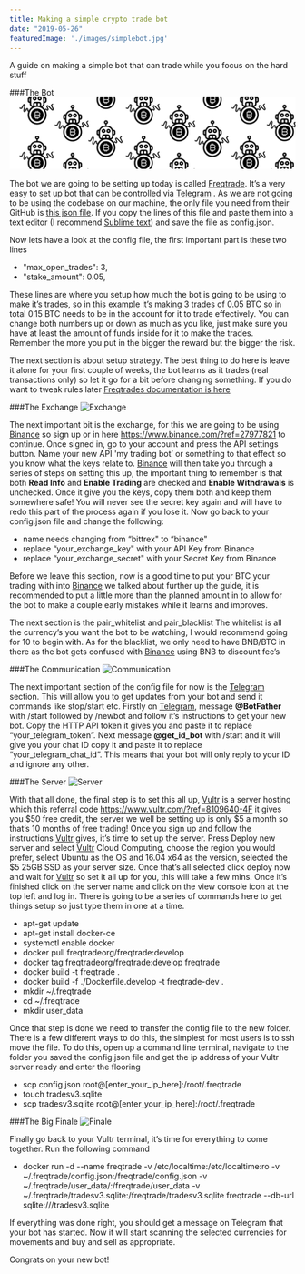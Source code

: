 ```yaml
---
title: Making a simple crypto trade bot
date: "2019-05-26"
featuredImage: './images/simplebot.jpg'
---
```

A guide on making a simple bot that can trade while you focus on the hard stuff
<!-- end -->

###The Bot
![Bot](./images/bot.png)

The bot we are going to be setting up today is called <a href="https://github.com/freqtrade/freqtrade" target="_blank">Freqtrade</a>.  It’s a very easy to set up bot that can be controlled via <a href="https://telegram.org/" target="_blank">Telegram</a>
. As we are not going to be using the codebase on our machine, the only file you need from their GitHub is <a href="https://github.com/freqtrade/freqtrade/blob/develop/config.json.example" target="_blank">this json file</a>.  If you copy the lines of this file and paste them into a text editor (I recommend <a href="https://www.sublimetext.com/" target="_blank">Sublime text</a>)  and save the file as config.json.

Now lets have a look at the config file, the first important part is these two lines
* "max\_open\_trades": 3, 
* "stake\_amount": 0.05,

These lines are where you setup how much the bot is going to be using to make it’s trades, so in this example it’s making 3 trades of 0.05 BTC so in total 0.15 BTC needs to be in the account for it to trade effectively. You can change both numbers up or down as much as you like, just make sure you have at least the amount of funds inside for it to make the trades. Remember the more you put in the bigger the reward but the bigger the risk.

The next section is about setup strategy. The  best thing to do here is leave it alone for your first couple of weeks, the bot learns as it trades (real transactions only) so let it go for a bit before changing something. If you do want to tweak rules later <a href="https://freqtrade.io/en/latest/" target="_blank">Freqtrades documentation is here</a>

###The Exchange
![Exchange](./images/exchange.png)

The next important bit is the exchange, for this we are going to be using <a href="https://www.binance.com/?ref=27977821" target="_blank">Binance</a> so sign up or in here <a href="https://www.binance.com/?ref=27977821" target="_blank">https://www.binance.com/?ref=27977821</a> to continue. Once signed in, go to your account and press the API settings button. Name your new API 'my trading bot’ or something to that effect so you know what the keys relate to. <a href="https://www.binance.com/?ref=27977821" target="_blank">Binance</a> will then take you through a series of steps on setting this up, the important thing to remember is that both **Read Info** and **Enable Trading** are checked and **Enable Withdrawals** is unchecked. Once it give you the keys, copy them both and keep them somewhere safe! You will never see the secret key again and will have to redo this part of the process again if you lose it. Now go back to your config.json file and change the following:

* name needs changing from “bittrex" to “binance"
* replace “your\_exchange\_key" with your API Key from Binance
* replace “your\_exchange\_secret" with your Secret Key from Binance

Before we leave this section, now is a good time to put your BTC your trading with into <a href="https://www.binance.com/?ref=27977821" target="_blank">Binance</a> we talked about further up the guide, it is recommended to put a little more than the planned amount in to allow for the bot to make a couple early mistakes while it learns and improves. 

The next section is the pair\_whitelist and pair\_blacklist
The whitelist is all the currency’s you want the bot to be watching, I would recommend going for 10 to begin with. As for the blacklist, we only need to have BNB/BTC in there as the bot gets confused with <a href="https://www.binance.com/?ref=27977821" target="_blank">Binance</a> using BNB to discount fee’s

###The Communication
![Communication](./images/communication.png)

The next important section of the config file for now is the <a href="https://telegram.org/" target="_blank">Telegram</a> section. This will allow you to get updates from your bot and send it commands like stop/start etc. Firstly on <a href="https://telegram.org/" target="_blank">Telegram</a>, message **@BotFather** with /start followed by /newbot and follow it’s instructions to get your new bot. Copy the HTTP API token it gives you and paste it to replace “your\_telegram\_token”. Next message **@get\_id\_bot** with /start and it will give you your chat ID copy it and paste it to replace “your\_telegram\_chat\_id”. This means that your bot will only reply to your ID and ignore any other.

###The Server
![Server](./images/server.png)

With that all done, the final step is to set this all up, <a href="https://www.vultr.com/?ref=8109640-4F" target="_blank">Vultr</a> is a server hosting which this referral code <a href="https://www.vultr.com/?ref=8109640-4F" target="_blank">https://www.vultr.com/?ref=8109640-4F</a> it gives you $50 free credit, the server we well be setting up is only $5 a month so that’s 10 months of free trading! Once you sign up and follow the instructions <a href="https://www.vultr.com/?ref=8109640-4F" target="_blank">Vultr</a> gives, it’s time to set up the server. Press Deploy new server and select <a href="https://www.vultr.com/?ref=8109640-4F" target="_blank">Vultr</a> Cloud Computing, choose the region you would prefer, select Ubuntu as the OS and 16.04 x64 as the version, selected the $5 25GB SSD as your server size. Once that’s all selected click deploy now and wait for <a href="https://www.vultr.com/?ref=8109640-4F" target="_blank">Vultr</a> so set it all up for you, this will take a few mins. Once it’s finished click on the server name and click on the view console icon at the top left and log in. There is going to be a series of commands here to get things setup so just type them in one at a time.

* apt-get update
* apt-get install docker-ce
* systemctl enable docker
* docker pull freqtradeorg/freqtrade:develop
* docker tag freqtradeorg/freqtrade:develop freqtrade
* docker build -t freqtrade .
* docker build -f ./Dockerfile.develop -t freqtrade-dev .
* mkdir ~/.freqtrade
* cd ~/.freqtrade
* mkdir user_data

Once that step is done we need to transfer the config file to the new folder. There is a few different ways to do this, the simplest for most users is to ssh move the file. To do this, open up a command line terminal, navigate to the folder you saved the config.json file and get the ip address of your Vultr server ready and enter the flooring

* scp config.json root@[enter\_your\_ip\_here]:/root/.freqtrade
* touch tradesv3.sqlite
* scp tradesv3.sqlite root@[enter\_your\_ip\_here]:/root/.freqtrade

###The Big Finale
![Finale](./images/Finale.png)

Finally go back to your Vultr terminal, it’s time for everything to come together. Run the following command

* docker run -d   --name freqtrade   -v /etc/localtime:/etc/localtime:ro   -v ~/.freqtrade/config.json:/freqtrade/config.json   -v ~/.freqtrade/user_data/:/freqtrade/user_data   -v ~/.freqtrade/tradesv3.sqlite:/freqtrade/tradesv3.sqlite   freqtrade --db-url sqlite:///tradesv3.sqlite

If everything was done right, you should get a message on Telegram that your bot has started. Now it will start scanning the selected currencies for movements and buy and sell as appropriate.

Congrats on your new bot!
